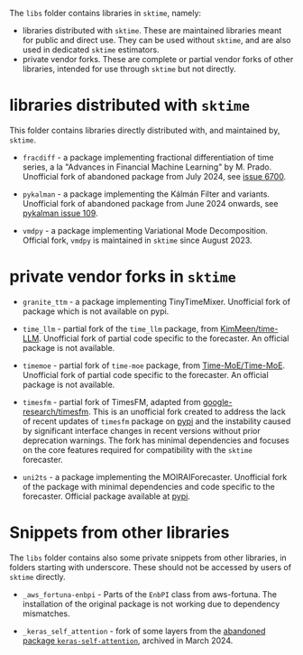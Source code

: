 The `libs` folder contains libraries in `sktime`, namely:

* libraries distributed with `sktime`. These are maintained libraries meant for public and direct use. They can be used without `sktime`, and are also used in dedicated `sktime` estimators.
* private vendor forks. These are complete or partial vendor forks of other libraries, intended for use through `sktime` but not directly.


# libraries distributed with `sktime`

This folder contains libraries directly distributed with, and maintained by, `sktime`.

* `fracdiff` - a package implementing fractional differentiation of time series,
  a la "Advances in Financial Machine Learning" by M. Prado.
  Unofficial fork of abandoned package from July 2024,
  see [issue 6700](https://github.com/sktime/sktime/issues/6700).

* `pykalman` - a package implementing the Kálmán Filter and variants.
  Unofficial fork of abandoned package from June 2024 onwards,
  see [pykalman issue 109](https://github.com/pykalman/pykalman/issues/109).

* `vmdpy` - a package implementing Variational Mode Decomposition.
  Official fork, `vmdpy` is maintained in `sktime` since August 2023.


# private vendor forks in `sktime`

* `granite_ttm` - a package implementing TinyTimeMixer.
  Unofficial fork of package which is not available on pypi.

* `time_llm` - partial fork of the `time_llm` package, from [KimMeen/time-LLM](https://github.com/KimMeen/Time-LLM). Unofficial fork of partial code specific to the forecaster. An official package is not available.

* `timemoe` - partial fork of `time-moe` package, from [Time-MoE/Time-MoE](https://github.com/Time-MoE/Time-MoE). Unofficial fork of partial code specific to the forecaster. An official package is not available.

* `timesfm` - partial fork of TimesFM, adapted from [google-research/timesfm](https://github.com/google-research/timesfm). This is an unofficial fork created to address the lack of recent updates of `timesfm` package on [pypi](https://pypi.org/project/timesfm/) and the instability caused by significant interface changes in recent versions without prior deprecation warnings. The fork has minimal dependencies and focuses on the core features required for compatibility with the `sktime` forecaster.

* `uni2ts` - a package implementing the MOIRAIForecaster. Unofficial fork of
 the package with minimal dependencies and code specific to the forecaster.
 Official package available at [pypi](https://pypi.org/project/uni2ts/).


# Snippets from other libraries

The `libs` folder contains also some private snippets from other libraries,
in folders starting with underscore. These should not be accessed by users of `sktime` directly.

* `_aws_fortuna-enbpi` - Parts of the `EnbPI` class from aws-fortuna.
  The installation of the original package is not working due to dependency
  mismatches.

* `_keras_self_attention` - fork of some layers from the [abandoned package `keras-self-attention`](https://github.com/CyberZHG/keras-self-attention), archived in March 2024.
